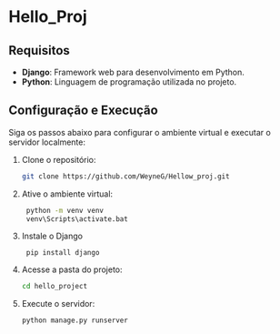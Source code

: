 # Hello_Proj
## Requisitos

- **Django**: Framework web para desenvolvimento em Python.
- **Python**: Linguagem de programação utilizada no projeto.

## Configuração e Execução

Siga os passos abaixo para configurar o ambiente virtual e executar o servidor localmente:

1. Clone o repositório:

   ```bash
   git clone https://github.com/WeyneG/Hellow_proj.git
   ```

2. Ative o ambiente virtual:
   ```bash
    python -m venv venv
    venv\Scripts\activate.bat
   ```

3. Instale o Django
   ```
    pip install django
   ```

4. Acesse a pasta do projeto:

   ```bash
   cd hello_project
   ```

5. Execute o servidor:
   ```bash
   python manage.py runserver
   ```
